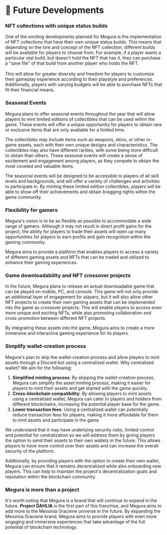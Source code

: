 # 🚀 Future Developments

### **NFT collections with unique status builds**

One of the exciting developments planned for Megura is the implementation of NFT collections that have their own unique status builds. This means that depending on the lore and concept of the NFT collection, different builds will be available for players to choose from. For example, if a player wants a particular stat build, but doesn't hold the NFT that has it, they can purchase a "save file" of that build from another player who holds the NFT.\
\
This will allow for greater diversity and freedom for players to customize their gameplay experience according to their playstyle and preferences. Additionally, players with varying budgets will be able to purchase NFTs that fit their financial means.

### Seasonal Events

Megura plans to offer seasonal events throughout the year that will allow players to mint limited editions of collectibles that can be used within the game. These events will offer a unique opportunity for players to obtain rare or exclusive items that are only available for a limited time.

The collectibles may include items such as weapons, skins, or other in-game assets, each with their own unique designs and characteristics. The collectibles may also have different rarities, with some being more difficult to obtain than others. These seasonal events will create a sense of excitement and engagement among players, as they compete to obtain the most coveted and valuable items.

The seasonal events will be designed to be accessible to players of all skill levels and backgrounds, and will offer a variety of challenges and activities to participate in. By minting these limited edition collectibles, players will be able to show off their achievements and obtain bragging rights within the game community.

### **Flexibility for gamers**

Megura's vision is to be as flexible as possible to accommodate a wide range of gamers. Although it may not result in direct profit gains for the project, the ability for players to trade their assets will open up many opportunities for players to earn profits and gain recognition within the gaming community.

Megura aims to provide a platform that enables players to access a variety of different gaming assets and NFTs that can be traded and utilized to enhance their gaming experiences.

### **Game downloadability and NFT crossover projects**

In the future, Megura plans to release an actual downloadable game that can be played on mobile, PC, and console. This game will not only provide an additional layer of engagement for players, but it will also allow other NFT projects to create their own gaming assets that can be implemented into the game as crossover projects. This will enable players to access even more unique and exciting NFTs, while also promoting collaboration and cross-promotion between different NFT projects.

By integrating these assets into the game, Megura aims to create a more immersive and interactive gaming experience for its players.

### Simplify wallet-creation process

Megura's plan to skip the wallet-creation process and allow players to mint assets through a Discord bot using a centralized wallet. Why centralized wallet? We aim for the following:

1. **Simplified minting process**: By skipping the wallet-creation process, Megura can simplify the asset minting process, making it easier for players to mint their assets and get started with the game quickly.
2. **Cross-blockchain compatibility**: By allowing players to mint assets using a centralized wallet, Megura can cater to players and holders from different blockchains, increasing the potential player base for the game.
3. **Lower transaction fees**: Using a centralized wallet can potentially reduce transaction fees for players, making it more affordable for them to mint assets and participate in the game.

We understand that it may have underlying security risks, limited control and potential for centralization so we will address them by giving players the option to send their assets to their own wallets in the future. This allows players to have more control over their assets and can increase the overall security of the platform.

Additionally, by providing players with the option to create their own wallet, Megura can ensure that it remains decentralized while also onboarding new players. This can help to maintain the project's decentralization goals and reputation within the blockchain community.

### Megura is more than a project

It's worth noting that Megura is a brand that will continue to expand in the future. **Project DAHLIA** is the first part of this franchise, and Megura aims to add more to the Messinia Graciene universe in the future. By expanding the Messinia Graciene brand, Megura aims to provide players with even more engaging and immersive experiences that take advantage of the full potential of blockchain technology.
